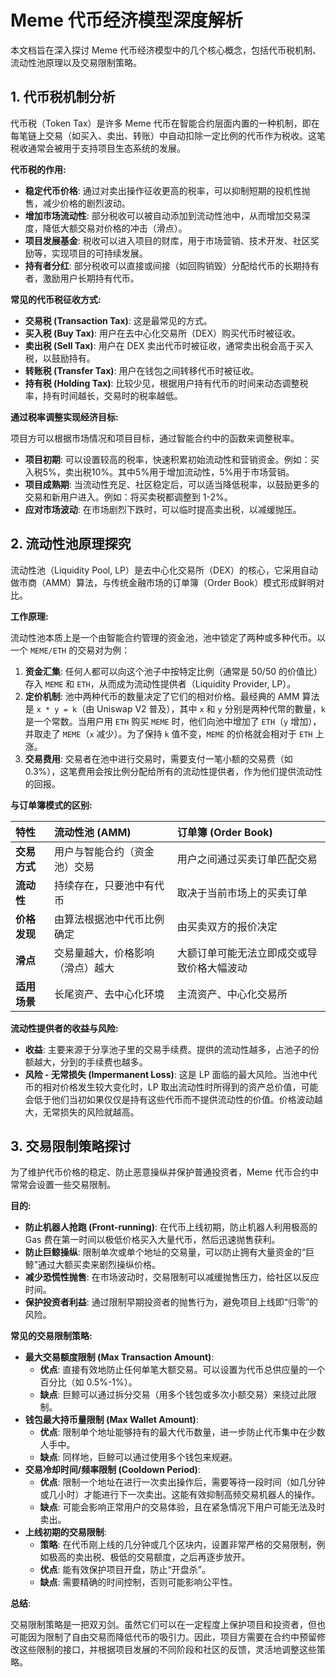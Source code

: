 # Meme 代币经济模型深度解析

本文档旨在深入探讨 Meme 代币经济模型中的几个核心概念，包括代币税机制、流动性池原理以及交易限制策略。

## 1. 代币税机制分析

代币税（Token Tax）是许多 Meme 代币在智能合约层面内置的一种机制，即在每笔链上交易（如买入、卖出、转账）中自动扣除一定比例的代币作为税收。这笔税收通常会被用于支持项目生态系统的发展。

**代币税的作用:**

- **稳定代币价格**: 通过对卖出操作征收更高的税率，可以抑制短期的投机性抛售，减少价格的剧烈波动。
- **增加市场流动性**: 部分税收可以被自动添加到流动性池中，从而增加交易深度，降低大额交易对价格的冲击（滑点）。
- **项目发展基金**: 税收可以进入项目的财库，用于市场营销、技术开发、社区奖励等，实现项目的可持续发展。
- **持有者分红**: 部分税收可以直接或间接（如回购销毁）分配给代币的长期持有者，激励用户长期持有代币。

**常见的代币税征收方式:**

- **交易税 (Transaction Tax)**: 这是最常见的方式。
- **买入税 (Buy Tax)**: 用户在去中心化交易所（DEX）购买代币时被征收。
- **卖出税 (Sell Tax)**: 用户在 DEX 卖出代币时被征收，通常卖出税会高于买入税，以鼓励持有。
- **转账税 (Transfer Tax)**: 用户在钱包之间转移代币时被征收。
- **持有税 (Holding Tax)**: 比较少见，根据用户持有代币的时间来动态调整税率，持有时间越长，交易时的税率越低。

**通过税率调整实现经济目标:**

项目方可以根据市场情况和项目目标，通过智能合约中的函数来调整税率。

- **项目初期**: 可以设置较高的税率，快速积累初始流动性和营销资金。例如：买入税5%，卖出税10%。其中5%用于增加流动性，5%用于市场营销。
- **项目成熟期**: 当流动性充足、社区稳定后，可以适当降低税率，以鼓励更多的交易和新用户进入。例如：将买卖税都调整到 1-2%。
- **应对市场波动**: 在市场剧烈下跌时，可以临时提高卖出税，以减缓抛压。

## 2. 流动性池原理探究

流动性池（Liquidity Pool, LP）是去中心化交易所（DEX）的核心，它采用自动做市商（AMM）算法，与传统金融市场的订单簿（Order Book）模式形成鲜明对比。

**工作原理:**

流动性池本质上是一个由智能合约管理的资金池，池中锁定了两种或多种代币。以一个 `MEME/ETH` 的交易对为例：

1.  **资金汇集**: 任何人都可以向这个池子中按特定比例（通常是 50/50 的价值比）存入 `MEME` 和 `ETH`，从而成为流动性提供者（Liquidity Provider, LP）。
2.  **定价机制**: 池中两种代币的数量决定了它们的相对价格。最经典的 AMM 算法是 `x * y = k`（由 Uniswap V2 普及），其中 `x` 和 `y` 分别是两种代幣的數量，`k` 是一个常数。当用户用 `ETH` 购买 `MEME` 时，他们向池中增加了 `ETH`（`y` 增加），并取走了 `MEME`（`x` 减少）。为了保持 `k` 值不变，`MEME` 的价格就会相对于 `ETH` 上涨。
3.  **交易费用**: 交易者在池中进行交易时，需要支付一笔小额的交易费（如 0.3%），这笔费用会按比例分配给所有的流动性提供者，作为他们提供流动性的回报。

**与订单簿模式的区别:**

| 特性         | 流动性池 (AMM)                   | 订单簿 (Order Book)                        |
| :----------- | :------------------------------- | :----------------------------------------- |
| **交易方式** | 用户与智能合约（资金池）交易     | 用户之间通过买卖订单匹配交易               |
| **流动性**   | 持续存在，只要池中有代币         | 取决于当前市场上的买卖订单                 |
| **价格发现** | 由算法根据池中代币比例确定       | 由买卖双方的报价决定                       |
| **滑点**     | 交易量越大，价格影响（滑点）越大 | 大额订单可能无法立即成交或导致价格大幅波动 |
| **适用场景** | 长尾资产、去中心化环境           | 主流资产、中心化交易所                     |

**流动性提供者的收益与风险:**

- **收益**: 主要来源于分享池子里的交易手续费。提供的流动性越多，占池子的份额越大，分到的手续费也越多。
- **风险 - 无常损失 (Impermanent Loss)**: 这是 LP 面临的最大风险。当池中代币的相对价格发生较大变化时，LP 取出流动性时所得到的资产总价值，可能会低于他们当初如果仅仅是持有这些代币而不提供流动性的价值。价格波动越大，无常损失的风险就越高。

## 3. 交易限制策略探讨

为了维护代币价格的稳定、防止恶意操纵并保护普通投资者，Meme 代币合约中常常会设置一些交易限制。

**目的:**

- **防止机器人抢跑 (Front-running)**: 在代币上线初期，防止机器人利用极高的 Gas 费在第一时间以极低价格买入大量代币，然后迅速抛售获利。
- **防止巨鲸操纵**: 限制单次或单个地址的交易量，可以防止拥有大量资金的“巨鲸”通过大额买卖来剧烈操纵价格。
- **减少恐慌性抛售**: 在市场波动时，交易限制可以减缓抛售压力，给社区以反应时间。
- **保护投资者利益**: 通过限制早期投资者的抛售行为，避免项目上线即“归零”的风险。

**常见的交易限制策略:**

- **最大交易额度限制 (Max Transaction Amount)**:
  - **优点**: 直接有效地防止任何单笔大额交易。可以设置为代币总供应量的一个百分比（如 0.5%-1%）。
  - **缺点**: 巨鲸可以通过拆分交易（用多个钱包或多次小额交易）来绕过此限制。
- **钱包最大持币量限制 (Max Wallet Amount)**:
  - **优点**: 限制单个地址能够持有的最大代币数量，进一步防止代币集中在少数人手中。
  - **缺点**: 同样地，巨鲸可以通过使用多个钱包来规避。
- **交易冷却时间/频率限制 (Cooldown Period)**:
  - **优点**: 限制一个地址在进行一次卖出操作后，需要等待一段时间（如几分钟或几小时）才能进行下一次卖出。这能有效抑制高频交易机器人的操作。
  - **缺点**: 可能会影响正常用户的交易体验，且在紧急情况下用户可能无法及时卖出。
- **上线初期的交易限制**:
  - **策略**: 在代币刚上线的几分钟或几个区块内，设置非常严格的交易限制，例如极高的卖出税、极低的交易额度，之后再逐步放开。
  - **优点**: 能有效保护项目开盘，防止“开盘杀”。
  - **缺点**: 需要精确的时间控制，否则可能影响公平性。

**总结**:

交易限制策略是一把双刃剑。虽然它们可以在一定程度上保护项目和投资者，但也可能因为限制了自由交易而降低代币的吸引力。因此，项目方需要在合约中预留修改这些限制的接口，并根据项目发展的不同阶段和社区的反馈，灵活地调整这些策略。
